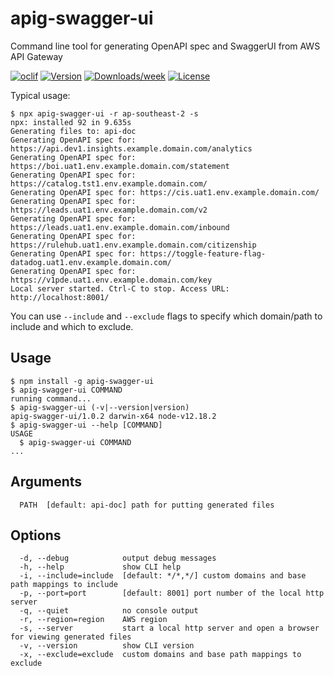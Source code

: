 apig-swagger-ui
===============

Command line tool for generating OpenAPI spec and SwaggerUI from AWS API Gateway

[![oclif](https://img.shields.io/badge/cli-oclif-brightgreen.svg)](https://oclif.io)
[![Version](https://img.shields.io/npm/v/apig-swagger-ui.svg)](https://npmjs.org/package/apig-swagger-ui)
[![Downloads/week](https://img.shields.io/npm/dw/apig-swagger-ui.svg)](https://npmjs.org/package/apig-swagger-ui)
[![License](https://img.shields.io/npm/l/apig-swagger-ui.svg)](https://github.com/james-hu/apig-swagger-ui/blob/master/package.json)

Typical usage:

```sh-session
$ npx apig-swagger-ui -r ap-southeast-2 -s
npx: installed 92 in 9.635s
Generating files to: api-doc
Generating OpenAPI spec for: https://api.dev1.insights.example.domain.com/analytics
Generating OpenAPI spec for: https://boi.uat1.env.example.domain.com/statement
Generating OpenAPI spec for: https://catalog.tst1.env.example.domain.com/
Generating OpenAPI spec for: https://cis.uat1.env.example.domain.com/
Generating OpenAPI spec for: https://leads.uat1.env.example.domain.com/v2
Generating OpenAPI spec for: https://leads.uat1.env.example.domain.com/inbound
Generating OpenAPI spec for: https://rulehub.uat1.env.example.domain.com/citizenship
Generating OpenAPI spec for: https://toggle-feature-flag-datadog.uat1.env.example.domain.com/
Generating OpenAPI spec for: https://v1pde.uat1.env.example.domain.com/key
Local server started. Ctrl-C to stop. Access URL: http://localhost:8001/
```

You can use `--include` and `--exclude` flags to specify which domain/path to include and which to exclude.

## Usage

<!-- usage -->
```sh-session
$ npm install -g apig-swagger-ui
$ apig-swagger-ui COMMAND
running command...
$ apig-swagger-ui (-v|--version|version)
apig-swagger-ui/1.0.2 darwin-x64 node-v12.18.2
$ apig-swagger-ui --help [COMMAND]
USAGE
  $ apig-swagger-ui COMMAND
...
```
<!-- usagestop -->
## Arguments

```sh-session
  PATH  [default: api-doc] path for putting generated files
```

## Options

```sh-session
  -d, --debug            output debug messages
  -h, --help             show CLI help
  -i, --include=include  [default: */*,*/] custom domains and base path mappings to include
  -p, --port=port        [default: 8001] port number of the local http server
  -q, --quiet            no console output
  -r, --region=region    AWS region
  -s, --server           start a local http server and open a browser for viewing generated files
  -v, --version          show CLI version
  -x, --exclude=exclude  custom domains and base path mappings to exclude
```
